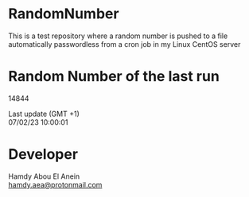# RandomNumber    
This is a test repository where a random number is pushed to a file automatically passwordless from a cron job in my Linux CentOS server    
# Random Number of the last run   
14844
      
Last update (GMT +1)    
07/02/23 10:00:01
# Developer    
Hamdy Abou El Anein   
hamdy.aea@protonmail.com
